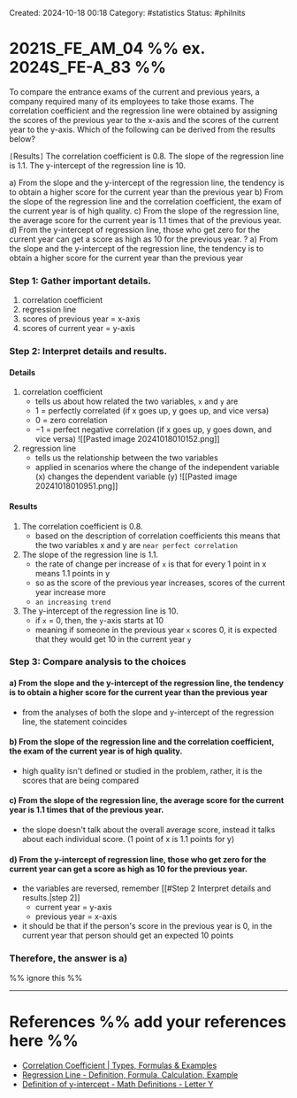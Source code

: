 Created: 2024-10-18 00:18
Category: #statistics
Status: #philnits



# 2021S_FE_AM_04 %% ex. 2024S_FE-A_83 %%

To compare the entrance exams of the current and previous years, a company required many of its employees to take those exams. The correlation coefficient and the regression line were obtained by assigning the scores of the previous year to the x-axis and the scores of the current year to the y-axis. Which of the following can be derived from the results below?

`[`Results`]`
	The correlation coefficient is 0.8.
	The slope of the regression line is 1.1.
	The y-intercept of the regression line is 10.

a) From the slope and the y-intercept of the regression line, the tendency is to obtain a higher score for the current year than the previous year
b) From the slope of the regression line and the correlation coefficient, the exam of the current year is of high quality.
c) From the slope of the regression line, the average score for the current year is 1.1 times that of the previous year.
d) From the y-intercept of regression line, those who get zero for the current year can get a score as high as 10 for the previous year.
?
a) From the slope and the y-intercept of the regression line, the tendency is to obtain a higher score for the current year than the previous year
### Step 1: Gather important details.

1) correlation coefficient
2) regression line
3) scores of previous year = x-axis
4) scores of current year = y-axis

### Step 2: Interpret details and results.

#### Details
1) correlation coefficient
	- tells us about how related the two variables, `x` and `y` are
	- $1$ = perfectly correlated (if x goes up, y goes up, and vice versa)
	- $0$ = zero correlation
	- $-1$ = perfect negative correlation (if x goes up, y goes down, and vice versa)
![[Pasted image 20241018010152.png]]
2) regression line
	- tells us the relationship between the two variables
	- applied in scenarios where the change of the independent variable (x) changes the dependent variable (y)
![[Pasted image 20241018010951.png]]

#### Results
1) The correlation coefficient is 0.8.
	-  based on the description of correlation coefficients this means that the two variables x and y are `near perfect correlation`
2) The slope of the regression line is 1.1.
	- the rate of change per increase of `x` is that for every 1 point in x means 1.1 points in y
	- so as the score of the previous year increases, scores of the current year increase more
	- `an increasing trend`
3) The y-intercept of the regression line is 10.
	- if `x` = 0, then, the `y`-axis starts at 10
	- meaning if someone in the previous year `x` scores 0, it is expected that they would get 10 in the current year `y`
### Step 3: Compare analysis to the choices

#### a) From the slope and the y-intercept of the regression line, the tendency is to obtain a higher score for the current year than the previous year
- from the analyses of both the slope and y-intercept of the regression line, the statement coincides
#### b) From the slope of the regression line and the correlation coefficient, the exam of the current year is of high quality.
- high quality isn't defined or studied in the problem, rather, it is the scores that are being compared
#### c) From the slope of the regression line, the average score for the current year is 1.1 times that of the previous year.
- the slope doesn't talk about the overall average score, instead it talks about each individual score. (1 point of x is 1.1 points for y)
#### d) From the y-intercept of regression line, those who get zero for the current year can get a score as high as 10 for the previous year.
- the variables are reversed, remember [[#Step 2 Interpret details and results.|step 2]]
	- current year = y-axis
	- previous year = x-axis
- it should be that if the person's score in the previous year is 0, in the current year that person should get an expected 10 points

### Therefore, the answer is **a)**

%% ignore this %%
<!--SR:!2024-10-21,1,230-->
---









# References %% add your references here %%
- [Correlation Coefficient | Types, Formulas & Examples](https://www.scribbr.com/statistics/correlation-coefficient/#:~:text=A%20correlation%20coefficient%20is%20a,variables%20are%20across%20a%20dataset.)
- [Regression Line - Definition, Formula, Calculation, Example](https://www.wallstreetmojo.com/regression-line/)
- [Definition of y-intercept - Math Definitions - Letter Y](https://www.subjectcoach.com/tutorials/math/topic/math-definitions-letter-y/chapter/definition-of-y-intercept)
